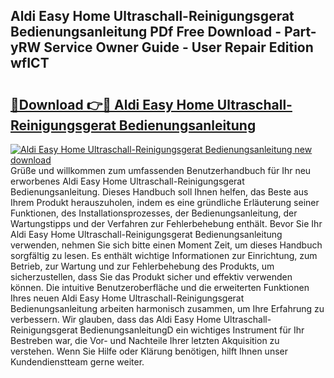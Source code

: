 ## Aldi Easy Home Ultraschall-Reinigungsgerat Bedienungsanleitung PDf Free Download - Part-yRW Service Owner Guide - User Repair Edition wfICT

# <h2><a href="http://df0yyqw.blite.top/?on=Aldi+Easy+Home+Ultraschall-Reinigungsgerat+Bedienungsanleitung">🔗Download 👉🔴 Aldi Easy Home Ultraschall-Reinigungsgerat Bedienungsanleitung</a></h2>

[![Aldi Easy Home Ultraschall-Reinigungsgerat Bedienungsanleitung new download](https://i.imgur.com/lujVjoI.png)](http://df0yyqw.blite.top/?on=Aldi+Easy+Home+Ultraschall-Reinigungsgerat+Bedienungsanleitung)
Grüße und willkommen zum umfassenden Benutzerhandbuch für Ihr neu erworbenes Aldi Easy Home Ultraschall-Reinigungsgerat Bedienungsanleitung. Dieses Handbuch soll Ihnen helfen, das Beste aus Ihrem Produkt herauszuholen, indem es eine gründliche Erläuterung seiner Funktionen, des Installationsprozesses, der Bedienungsanleitung, der Wartungstipps und der Verfahren zur Fehlerbehebung enthält. Bevor Sie Ihr Aldi Easy Home Ultraschall-Reinigungsgerat Bedienungsanleitung verwenden, nehmen Sie sich bitte einen Moment Zeit, um dieses Handbuch sorgfältig zu lesen. Es enthält wichtige Informationen zur Einrichtung, zum Betrieb, zur Wartung und zur Fehlerbehebung des Produkts, um sicherzustellen, dass Sie das Produkt sicher und effektiv verwenden können. Die intuitive Benutzeroberfläche und die erweiterten Funktionen Ihres neuen Aldi Easy Home Ultraschall-Reinigungsgerat Bedienungsanleitung arbeiten harmonisch zusammen, um Ihre Erfahrung zu verbessern. Wir glauben, dass das Aldi Easy Home Ultraschall-Reinigungsgerat BedienungsanleitungD ein wichtiges Instrument für Ihr Bestreben war, die Vor- und Nachteile Ihrer letzten Akquisition zu verstehen. Wenn Sie Hilfe oder Klärung benötigen, hilft Ihnen unser Kundendienstteam gerne weiter.
